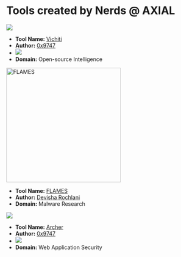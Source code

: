 <h1 align="left">
Tools created by Nerds @ AXIAL 
</h1>

<img src="https://github.com/umair9747/vichiti/raw/main/logo.png">
<ul type="disc">
  <li><b>Tool Name:</b> <a href="https://github.com/AXI4L/Tools/tree/main/vichiti">Vichiti</a></li>
  <li><b>Author:</b> <a href="https://twitter.com/0x9747">0x9747</a></li>
  <li><img src="https://img.shields.io/badge/Release%20Status-beta-yellow"> </li>
  <li><b>Domain:</b> Open-source Intelligence</li>
 </ul>

<img src="https://user-images.githubusercontent.com/49472311/119732591-026cf900-be96-11eb-8048-0d507259913f.png" alt="FLAMES" height="300" width="300" class="center">
<ul type="disc">
  <li><b>Tool Name:</b> <a href="https://github.com/AXI4L/Tools/tree/main/FLAMES">FLAMES</a></li>
  <li><b>Author:</b> <a href="https://twitter.com/DevishaRochlani">Devisha Rochlani</a></li>
  <li><b>Domain:</b> Malware Research</li>
</ul>

<img src="https://github.com/umair9747/Archer/raw/main/logo.png">
<ul type="disc">
  <li><b>Tool Name:</b> <a href="https://github.com/AXI4L/Tools/tree/main/Archer">Archer</a></li>
  <li><b>Author:</b> <a href="https://twitter.com/0x9747">0x9747</a></li>
  <li><img src="https://img.shields.io/badge/Release%20Status-release-brightgreen"> </li>
  <li><b>Domain:</b> Web Application Security</li>
</ul> 
